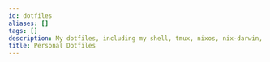 ```yaml
---
id: dotfiles
aliases: []
tags: []
description: My dotfiles, including my shell, tmux, nixos, nix-darwin, and neovim configurations.
title: Personal Dotfiles
---
```

